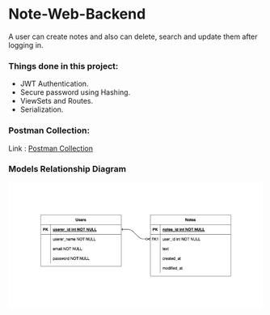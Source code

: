# Note-Web-Backend
A user can create notes and also can delete, search and update them after logging in.

### Things done in this project:
  - JWT Authentication.
  - Secure password using Hashing.
  - ViewSets and Routes.
  - Serialization.

### Postman Collection:
Link : [Postman Collection](https://documenter.getpostman.com/view/22404453/2s935vjKNC)

### Models Relationship Diagram
![Model](https://github.com/Moiz-ur-Rehman-03/Note-Web-Backend/blob/main/diagram.jpeg)
